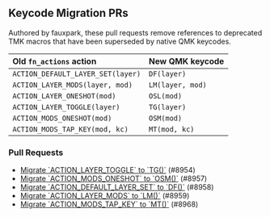 ## Keycode Migration PRs

Authored by fauxpark, these pull requests remove references to deprecated TMK macros that have been superseded by native QMK keycodes.

Old `fn_actions` action | New QMK keycode
:---------------------- | :--------------
`ACTION_DEFAULT_LAYER_SET(layer)` | `DF(layer)`
`ACTION_LAYER_MODS(layer, mod)` | `LM(layer, mod)`
`ACTION_LAYER_ONESHOT(mod)` | `OSL(mod)`
`ACTION_LAYER_TOGGLE(layer)` | `TG(layer)`
`ACTION_MODS_ONESHOT(mod)` | `OSM(mod)`
`ACTION_MODS_TAP_KEY(mod, kc)` | `MT(mod, kc)`

### Pull Requests

- [Migrate \`ACTION_LAYER_TOGGLE\` to \`TG()\`](https://github.com/qmk/qmk_firmware/pull/8954) (#8954)
- [Migrate \`ACTION_MODS_ONESHOT\` to \`OSM()\`](https://github.com/qmk/qmk_firmware/pull/8957) (#8957)
- [Migrate \`ACTION_DEFAULT_LAYER_SET\` to \`DF()\`](https://github.com/qmk/qmk_firmware/pull/8958) (#8958)
- [Migrate \`ACTION_LAYER_MODS\` to \`LM()\`](https://github.com/qmk/qmk_firmware/pull/8959) (#8959)
- [Migrate \`ACTION_MODS_TAP_KEY\` to \`MT()\`](https://github.com/qmk/qmk_firmware/pull/8968) (#8968)
